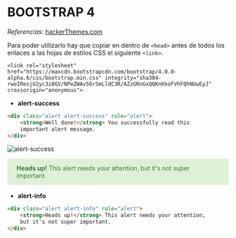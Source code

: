 BOOTSTRAP 4
===========
*Referencias*: [hackerThemes.com](https://hackerthemes.com/bootstrap-cheatsheet/)

Para poder utilizarlo hay que copiar en dentro de `<head>` antes de todos los enlaces a las hojas de estilos CSS el siguiente `<link>`.
```html5
<link rel="stylesheet" href="https://maxcdn.bootstrapcdn.com/bootstrap/4.0.0-alpha.6/css/bootstrap.min.css" integrity="sha384-rwoIResjU2yc3z8GV/NPeZWAv56rSmLldC3R/AZzGRnGxQQKnKkoFVhFQhNUwEyJ" crossorigin="anonymous">
```
* **alert-success**
```html
<div class="alert alert-success" role="alert">
    <strong>Well done!</strong> You successfully read this
    important alert message.
</div>
```
![alert-success](https://github.com/HecFranco/Apuntes/blob/master/BootStrap4/img/alert-success.JPG "alert-success")

<div style="background-color: #dff0d8; border-color: #d0e9c6; color: #3c763d; padding: .75rem 1.25rem; margin-bottom: 1rem;border: 1px solid transparent;border-radius: .25rem;" role="alert">
    <strong style="font-weight: bolder;">Heads up!</strong> This alert needs your attention,
    but it's not super important.
</div>

* **alert-info**
```html
<div class="alert alert-info" role="alert">
    <strong>Heads up!</strong> This alert needs your attention,
    but it's not super important.
</div>
```
